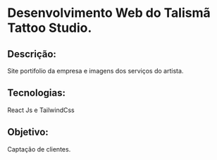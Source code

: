 # Desenvolvimento Web do Talismã Tattoo Studio.

## Descrição:

Site portifolio da empresa e imagens dos serviços do artista.

## Tecnologias:

React Js e TailwindCss

## Objetivo:

Captação de clientes.





